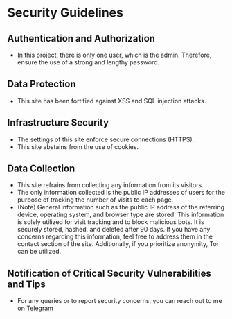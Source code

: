 # Security Guidelines

## Authentication and Authorization
- In this project, there is only one user, which is the admin. Therefore, ensure the use of a strong and lengthy password.

## Data Protection
- This site has been fortified against XSS and SQL injection attacks.

## Infrastructure Security
- The settings of this site enforce secure connections (HTTPS).
- This site abstains from the use of cookies.

## Data Collection
- This site refrains from collecting any information from its visitors.
- The only information collected is the public IP addresses of users for the purpose of tracking the number of visits to each page.
- (Note) General information such as the public IP address of the referring device, operating system, and browser type are stored. This information is solely utilized for visit tracking and to block malicious bots. It is securely stored, hashed, and deleted after 90 days. If you have any concerns regarding this information, feel free to address them in the contact section of the site. Additionally, if you prioritize anonymity, Tor can be utilized.

## Notification of Critical Security Vulnerabilities and Tips
- For any queries or to report security concerns, you can reach out to me on [Telegram](https://t.me/a_beckett)
